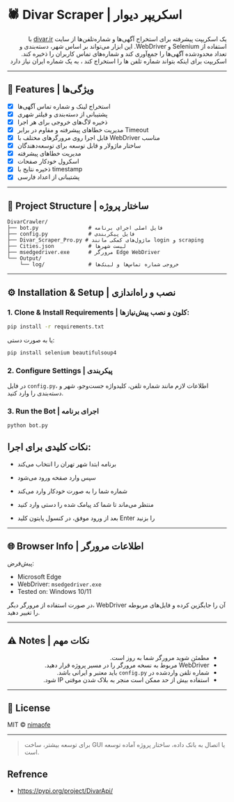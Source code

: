 
# 🕷️ Divar Scraper | اسکریپر دیوار

<div dir="rtl">

یک اسکریپت پیشرفته برای استخراج آگهی‌ها و شماره‌تلفن‌ها از سایت [divar.ir](https://divar.ir) با استفاده از Selenium و WebDriver. این ابزار می‌تواند بر اساس شهر، دسته‌بندی و تعداد محدودشده آگهی‌ها را جمع‌آوری کند و شماره‌های تماس کاربران را ذخیره کند.
اسکریپت برای اینکه بتواند شماره تلفن ها را استخراج کند ، به یک شماره ایران نیاز دارد 

</div>

---

## 🔧 Features | ویژگی‌ها

- [x] استخراج لینک و شماره تماس آگهی‌ها
- [x] پشتیبانی از دسته‌بندی و فیلتر شهری
- [x] ذخیره لاگ‌های خروجی برای هر اجرا
- [x] مدیریت خطاهای پیشرفته و مقاوم در برابر Timeout
- [x] قابل اجرا روی مرورگرهای مختلف با WebDriver مناسب
- [x] ساختار ماژولار و قابل توسعه برای توسعه‌دهندگان
- [x] مدیریت خطاهای پیشرفته
- [x] اسکرول خودکار صفحات
- [x] ذخیره نتایج با timestamp
- [x] پشتیبانی از اعداد فارسی
---

## 📁 Project Structure | ساختار پروژه

```
DivarCrawler/
├── bot.py                # فایل اصلی اجرای برنامه
├── config.py             # فایل پیکربندی
├── Divar_Scraper_Pro.py # ماژول‌های کمکی مانند login و scraping
├── Cities.json           # لیست شهرها
├── msedgedriver.exe      # مرورگر Edge WebDriver
└── Output/
    └── log/              # خروجی شماره تماس‌ها و لینک‌ها
```

---

## ⚙️ Installation & Setup | نصب و راه‌اندازی

### 1. Clone & Install Requirements | کلون و نصب پیش‌نیازها:

```bash
pip install -r requirements.txt
```

یا به صورت دستی:

```bash
pip install selenium beautifulsoup4
```

### 2. Configure Settings | پیکربندی

در فایل `config.py`، اطلاعات لازم مانند شماره تلفن، کلیدواژه جست‌وجو، شهر و دسته‌بندی را وارد کنید.

### 3. Run the Bot | اجرای برنامه

```bash
python bot.py
```
## نکات کلیدی برای اجرا:

- برنامه ابتدا شهر تهران را انتخاب می‌کند

- سپس وارد صفحه ورود می‌شود

- شماره شما را به صورت خودکار وارد می‌کند

- منتظر می‌ماند تا شما کد پیامک شده را دستی وارد کنید

- بعد از ورود موفق، در کنسول پایتون کلید Enter را بزنید

---

## 🌐 Browser Info | اطلاعات مرورگر

پیش‌فرض:

- Microsoft Edge  
- WebDriver: `msedgedriver.exe`  
- Tested on: Windows 10/11

در صورت استفاده از مرورگر دیگر، WebDriver آن را جایگزین کرده و فایل‌های مربوطه را تغییر دهید.

---

## ⚠️ Notes | نکات مهم

<div dir="rtl">

- مطمئن شوید مرورگر شما به روز است.
- WebDriver مربوط به نسخه مرورگر را در مسیر پروژه قرار دهید.
- شماره تلفن واردشده در `config.py` باید معتبر و ایرانی باشد.
- استفاده بیش از حد ممکن است منجر به بلاک شدن موقتی IP شود.

</div>

---

## 📌 License

MIT © [nimaofe](https://t.me/nimaofe)

---

> برای توسعه بیشتر، ساخت GUI یا اتصال به بانک داده، ساختار پروژه آماده توسعه است.


## Refrence
- https://pypi.org/project/DivarApi/